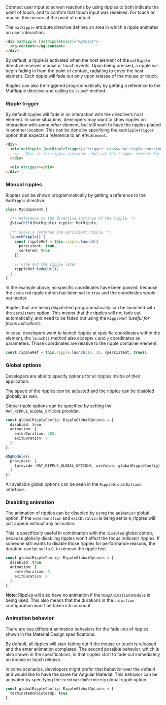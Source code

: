Connect user input to screen reactions by using ripples to both indicate the point of touch, and to
confirm that touch input was received. For touch or mouse, this occurs at the point of contact.

The `matRipple` attribute directive defines an area in which a ripple animates on user interaction.

```html
<div matRipple [matRippleColor]="myColor">
  <ng-content></ng-content>
</div>
```

By default, a ripple is activated when the host element of the `matRipple` directive receives
mouse or touch events. Upon being pressed, a ripple will begin fading in from the point of contact,
radiating to cover the host element. Each ripple will fade out only upon release of the mouse or touch.

Ripples can also be triggered programmatically by getting a reference to the MatRipple directive
and calling its `launch` method.

### Ripple trigger

By default ripples will fade in on interaction with the directive's host element.
In some situations, developers may want to show ripples on interaction with *some other* element, 
but still want to have the ripples placed in another location. This can be done by specifying
the `matRippleTrigger` option that expects a reference to an `HTMLElement`.

```html
<div>
  <div matRipple [matRippleTrigger]="trigger" class="my-ripple-container">
    <!-- This is the ripple container, but not the trigger element for ripples. -->
  </div>
  
  <div #trigger></div>
</div>
```

### Manual ripples

Ripples can be shown programmatically by getting a reference to the `MatRipple` directive.

```ts
class MyComponent {

  /** Reference to the directive instance of the ripple. */
  @ViewChild(MatRipple) ripple: MatRipple;
  
  /** Shows a centered and persistent ripple. */
  launchRipple() {
    const rippleRef = this.ripple.launch({
      persistent: true,
      centered: true
    });
    
    // Fade out the ripple later.
    rippleRef.fadeOut();
  }
}
```

In the example above, no specific coordinates have been passed, because the `centered`
ripple option has been set to `true` and the coordinates would not matter.

Ripples that are being dispatched programmatically can be launched with the `persistent` option.
This means that the ripples will not fade out automatically, and need to be faded out using
the `RippleRef` (*useful for focus indicators*).

In case, developers want to launch ripples at specific coordinates within the element, the
`launch()` method also accepts `x` and `y` coordinates as parameters. Those coordinates
are relative to the ripple container element.

```ts
const rippleRef = this.ripple.launch(10, 10, {persistent: true});
```

### Global options

Developers are able to specify options for all ripples inside of their application.

The speed of the ripples can be adjusted and the ripples can be disabled globally as well.

Global ripple options can be specified by setting the `MAT_RIPPLE_GLOBAL_OPTIONS` provider.

```ts
const globalRippleConfig: RippleGlobalOptions = {
  disabled: true,
  animation: {
    enterDuration: 300,
    exitDuration: 0
  }
};

@NgModule({
  providers: [
    {provide: MAT_RIPPLE_GLOBAL_OPTIONS, useValue: globalRippleConfig} 
  ]
})
```

All available global options can be seen in the `RippleGlobalOptions` interface.

### Disabling animation

The animation of ripples can be disabled by using the `animation` global option. If the 
`enterDuration` and `exitDuration` is being set to `0`, ripples will just appear without any
animation.

This is specifically useful in combination with the `disabled` global option, because globally
disabling ripples won't affect the focus indicator ripples. If someone still wants to disable
those ripples for performance reasons, the duration can be set to `0`, to remove the ripple feel.

```ts
const globalRippleConfig: RippleGlobalOptions = {
  disabled: true,
  animation: {
    enterDuration: 0,
    exitDuration: 0
  }
};
```

**Note**: Ripples will also have no animation if the `NoopAnimationsModule` is being used. This
also means that the durations in the `animation` configuration won't be taken into account.

### Animation behavior

There are two different animation behaviors for the fade-out of ripples shown in the Material
Design specifications.

By default, all ripples will start fading out if the mouse or touch is released and the enter
animation completed. The second possible behavior, which is also shown in the specifications, is
that ripples start to fade out immediately on mouse or touch release.

In some scenarios, developers might prefer that behavior over the default and would like to have
the same for Angular Material. This behavior can be activated by specifying the
`terminateOnPointerUp` global ripple option.

```ts
const globalRippleConfig: RippleGlobalOptions = {
  terminateOnPointerUp: true
};
```
